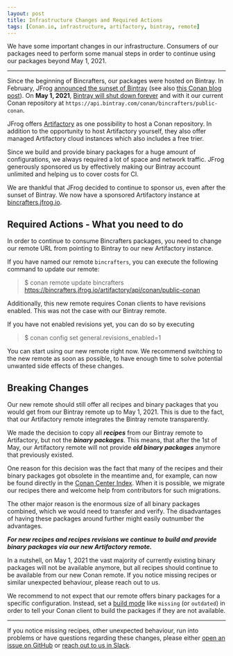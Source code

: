 ```yaml
---
layout: post
title: Infrastructure Changes and Required Actions
tags: [Conan.io, infrastructure, artifactory, bintray, remote]
---
```


We have some important changes in our infrastructure. Consumers of our packages need to perform some manual steps in order to continue using our packages beyond May 1, 2021.

---

Since the beginning of Bincrafters, our packages were hosted on Bintray. In February, JFrog [announced the sunset of Bintray](https://blog.conan.io/2021/02/05/JFrog-announces-sunset-bintray.html) (see also [this Conan blog post](https://blog.conan.io/2021/02/05/JFrog-announces-sunset-bintray.html)). On **May 1, 2021**, [Bintray will shut down forever](https://blog.conan.io/2021/03/31/Bintray-sunset-timeline.html) and with it our current Conan repository at `https://api.bintray.com/conan/bincrafters/public-conan`.

JFrog offers [Artifactory](https://jfrog.com/artifactory/) as one possibility to host a Conan repository. In addition to the opportunity to host Artifactory yourself, they also offer managed Artifactory cloud instances which also includes a free trier.

Since we build and provide binary packages for a huge amount of configurations, we always required a lot of space and network traffic. JFrog generously sponsored us by effectively making our Bintray account unlimited and helping us to cover costs for CI.

We are thankful that JFrog decided to continue to sponsor us, even after the sunset of Bintray. We now have a sponsored Artifactory instance at [bincrafters.jfrog.io](https://bincrafters.jfrog.io).


## Required Actions - What you need to do

In order to continue to consume Bincrafters packages, you need to change our remote URL from pointing to Bintray to our new Artifactory instance.

If you have named our remote `bincrafters`, you can execute the following command to update our remote:

> $ conan remote update bincrafters https://bincrafters.jfrog.io/artifactory/api/conan/public-conan


Additionally, this new remote requires Conan clients to have revisions enabled. This was not the case with our Bintray remote.

If you have not enabled revisions yet, you can do so by executing

> $ conan config set general.revisions_enabled=1


You can start using our new remote right now. We recommend switching to the new remote as soon as possible, to have enough time to solve potential unwanted side effects of these changes.


## Breaking Changes

Our new remote should still offer all recipes and binary packages that you would get from our Bintray remote up to May 1, 2021. This is due to the fact, that our Artifactory remote integrates the Bintray remote transparently.

We made the decision to copy all _**recipes**_ from our Bintray remote to Artifactory, but not the _**binary packages**_. This means, that after the 1st of May, our Artifactory remote will not provide _**old binary packages**_ anymore that previously existed.

One reason for this decision was the fact that many of the recipes and their binary packages got obsolete in the meantime and, for example, can now be found directly in the [Conan Center Index](https://github.com/conan-io/conan-center-index). When it is possible, we migrate our recipes there and welcome help from contributors for such migrations.

The other major reason is the enormous size of all binary packages combined, which we would need to transfer and verify. The disadvantages of having these packages around further might easily outnumber the advantages.

_**For new recipes and recipes revisions we continue to build and provide binary packages via our new Artifactory remote.**_

In a nutshell, on May 1, 2021 the vast majority of currently existing binary packages will not be available anymore, but all recipes should continue to be available from our new Conan remote. If you notice missing recipes or similar unexpected behaviour, please reach out to us.

We recommend to not expect that our remote offers binary packages for a specific configuration. Instead, set a [build mode](https://docs.conan.io/en/latest/mastering/policies.html) like `missing` (or `outdated`) in order to tell your Conan client to build the packages if they are not available.

---

If you notice missing recipes, other unexpected behaviour, run into problems or have questions regarding these changes, please either [open an issue on GitHub](https://github.com/bincrafters/community) or [reach out to us in Slack](https://app.slack.com/client/T21Q22G66/C77T8CBFB).

